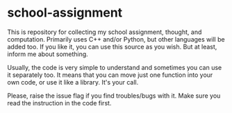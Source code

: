 # school-assignment
This is repository for collecting my school assignment, thought, and computation. Primarily uses C++ and/or Python, but other languages will be added too. If you like it, you can use this source as you wish. But at least, inform me about something.

Usually, the code is very simple to understand and sometimes you can use it separately too. It means that you can move just one function into your own code, or use it like a library. It's your call.

Please, raise the issue flag if you find troubles/bugs with it. Make sure you read the instruction in the code first.
